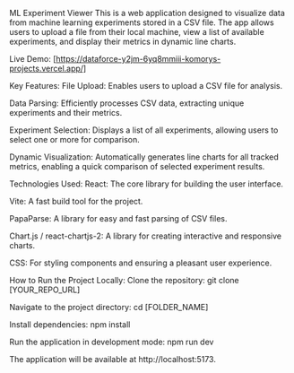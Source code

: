 ML Experiment Viewer
This is a web application designed to visualize data from machine learning experiments stored in a CSV file. The app allows users to upload a file from their local machine, view a list of available experiments, and display their metrics in dynamic line charts.

Live Demo: [https://dataforce-y2jm-6yq8mmiii-komorys-projects.vercel.app/]

Key Features:
File Upload: Enables users to upload a CSV file for analysis.

Data Parsing: Efficiently processes CSV data, extracting unique experiments and their metrics.

Experiment Selection: Displays a list of all experiments, allowing users to select one or more for comparison.

Dynamic Visualization: Automatically generates line charts for all tracked metrics, enabling a quick comparison of selected experiment results.

Technologies Used:
React: The core library for building the user interface.

Vite: A fast build tool for the project.

PapaParse: A library for easy and fast parsing of CSV files.

Chart.js / react-chartjs-2: A library for creating interactive and responsive charts.

CSS: For styling components and ensuring a pleasant user experience.

How to Run the Project Locally:
Clone the repository:
git clone [YOUR_REPO_URL]

Navigate to the project directory:
cd [FOLDER_NAME]

Install dependencies:
npm install

Run the application in development mode:
npm run dev

The application will be available at http://localhost:5173.
